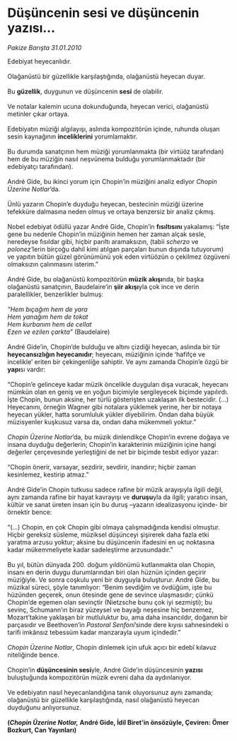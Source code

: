 # Düşüncenin sesi ve düşüncenin yazısı...

*Pakize Barışta 31.01.2010*

<div class="taraf_structure_2col_1zq">
<div class="margen_n">



 <p>Edebiyat heyecanlıdır. <br/><br/>Olağanüstü bir güzellikle karşılaştığında, olağanüstü heyecan duyar. <br/><br/>Bu <b>güzellik</b>, duygunun ve düşüncenin <b>sesi</b> de olabilir. <br/><br/>Ve notalar kalemin ucuna dokunduğunda, heyecan verici, olağanüstü metinler çıkar ortaya. <br/><br/>Edebiyatın müziği algılayışı, aslında kompozitörün içinde, ruhunda oluşan sesin kaynağının <b>inceliklerini</b> yorumlamaktır. <br/><br/>Bu durumda sanatçının hem müziği yorumlanmakta (bir virtüöz tarafından) hem de bu müziğin nasıl neşvünema bulduğu yorumlanmaktadır (bir edebiyatçı tarafından). <br/><br/>André Gide, bu ikinci yorum için Chopin’in müziğini analiz ediyor <i>Chopin Üzerine Notlar</i>’da. <br/><br/>Ünlü yazarın Chopin’e duyduğu heyecan, bestecinin müziği üzerine tefekküre dalmasına neden olmuş ve ortaya benzersiz bir analiz çıkmış. <br/><br/>Nobel edebiyat ödüllü yazar André Gide, Chopin’in <b>fısıltısını </b>yakalamış: “İşte gene bu nedenle Chopin’in müziğinin hemen her zaman alçak sesle, neredeyse fısıldar gibi, hiçbir parıltı aramaksızın, (tabii <i>scherzo</i> ve <i>polonez’</i>lerin birçoğu dahil kimi atılgan parçaları bunun dışında tutuyorum) ve yapıtın bütün güzel görünümünü yok eden virtüözün o çekilmez özgüveni olmaksızın çalınmasını isterim.” <br/><br/>André Gide, bu olağanüstü kompozitörün <b>müzik akışı</b>nda, bir başka olağanüstü sanatçının, Baudelaire’in <b>şiir akışı</b>yla çok ince ve derin paralellikler, benzerlikler bulmuş:<i> <br/><br/>“Hem bıçağım hem de yara <br/>Hem yanağım hem de tokat <br/>Hem kurbanım hem de cellat <br/>Ezen ve ezilen çarkta”</i> (Baudelaire) <br/><br/>André Gide’in, Chopin’de bulduğu ve altını çizdiği heyecan, aslında bir tür <b>heyecansızlığın heyecanıdır</b>; heyecanı, müziğinin içinde ‘hafifçe ve incelikle’ eriten bir çekingenliğe sahiptir. Ve aynı zamanda Chopin’e özgü bir <b>yapı</b>sı vardır: <br/><br/>“Chopin’e gelinceye kadar müzik öncelikle duyguları dışa vuracak, heyecanı mümkün olan en geniş ve en yoğun biçimiyle sergileyecek biçimde yapılırdı. İşte Chopin, bunun aksine, her türlü gösterişten uzaklaşan ilk bestecidir. (...) Heyecanını, örneğin Wagner gibi notalara yüklemek yerine, her bir notaya heyecan yükler, hatta sorumluluk yükler diyebilirim. Ondan daha büyük müzisyenler kuşkusuz varsa da, ondan daha mükemmeli yoktur.”<i> <br/><br/>Chopin Üzerine Notlar</i>’da, bu müzik dinlendikçe Chopin’in evrene doğaya ve insana duyduğu değerlerin; Chopin’in karakterinin müziğinin içine hangi değerler çerçevesinde yerleştiğini de net bir biçimde tesbit ediyor yazar: <br/><br/>“Chopin önerir, varsayar, sezdirir, sevdirir, inandırır; hiçbir zaman kesinlemez, kestirip atmaz.” <br/><br/>André Gide’in Chopin tutkusu sadece rafine bir müzik arayışıyla ilgili değil, aynı zamanda rafine bir hayat kavrayışı ve <b>duruşu</b>yla da ilgili; yaratıcı insan, kültür ve sanat üreten insan için bu duruş –yazarın idealizasyonu içinde- bir örnektir bence: <br/><br/>“(...) Chopin, en çok Chopin gibi olmaya çalışmadığında kendisi olmuştur. Hiçbir gereksiz süsleme, müziksel düşünceyi şişirerek daha fazla etki yaratma arzusu yoktur; aksine bu düşüncenin ifadesini en uç noktasına kadar mükemmeliyete kadar sadeleştirme arzusundadır.” <br/><br/>Bu yıl, bütün dünyada 200. doğum yıldönümü kutlanmakta olan Chopin, insanı en derin duygu durumlarından biri olan hüznün içinden geçirir müziğiyle. Ve sonra coşkulu yeni bir duyguyla buluşturur. André Gide, bu müzikal süreci, şöyle tanımlıyor: “Benim sevdiğim ve övdüğüm, işte bu hüzünden geçerek, onun ötesinde gene de sevince ulaşmasıdır; çünkü Chopin’de egemen olan sevinçtir (Nietzsche bunu çok iyi sezmişti); bu sevinç, Schumann’ın biraz yüzeysel ve bayağı neşesine hiç benzemez, Mozart’takine yaklaşan bir mutluluktur bu, ama daha insancıldır, doğanın bir parçasıdır ve Beethoven’in <i>Pastoral Senfoni</i>’sinde dere kıyısı sahnesindeki o tarifi imkânsız tebessüm kadar manzarayla uyum içindedir.”<i> <br/><br/>Chopin Üzerine Notlar</i>, Chopin dinlemek için ufuk açıcı bir edebî kılavuz niteliğinde bence. <br/><br/>Chopin’in <b>düşüncesinin sesi</b>yle, André Gide’in düşüncesinin <b>yazısı</b> buluştuğunda kompozitörün müzik evreni daha da aydınlanıyor. <br/><br/>Ve edebiyatın nasıl heyecanlandığına tanık oluyorsunuz aynı zamanda; olağanüstü bir güzellikle karşılaştığında, nasıl olağanüstü heyecan duyduğunu anlıyorsunuz.<b> <br/><br/>(<i>Chopin Üzerine Notlar,</i> André Gide, İdil Biret’in önsözüyle, Çeviren: Ömer Bozkurt, Can Yayınları)</b></p>
<br/>
<br/>
<br/>



<br/>


<div id="taraf_not">
</div>

</div>


</div>

